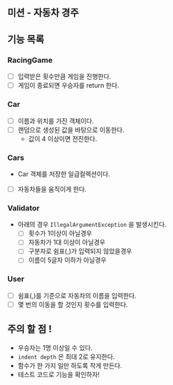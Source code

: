 ## 미션 - 자동차 경주
## 기능 목록
### RacingGame
- [ ] 입력받은 횟수만큼 게임을 진행한다.
- [ ] 게임이 종료되면 우승자를 return 한다. 
### Car
- [ ] 이름과 위치를 가진 객체이다.
- [ ] 랜덤으로 생성된 값을 바탕으로 이동한다.
  - 값이 4 이상이면 전진한다.
### Cars
- Car 객체를 저장한 일급컬렉션이다.
- [ ] 자동차들을 움직이게 한다.
### Validator
- 아래의 경우 `IllegalArgumentException` 을 발생시킨다.
  - [ ] 횟수가 1이상이 아닐경우
  - [ ] 자동차가 1대 이상이 아닐경우
  - [ ] 구분자로 쉼표(,)가 입력되지 않았을경우
  - [ ] 이름이 5글자 이하가 아닐경우
### User
- [ ] 쉼표(,)를 기준으로 자동차의 이름을 입력한다.
- [ ] 몇 번의 이동을 할 것인지 횟수를 입력한다.

## 주의 할 점 !
- 우승자는 1명 이상일 수 있다.
- `indent depth` 은 최대 2로 유지한다.
- 함수가 한 가지 일만 하도록 작게 만든다.
- 테스트 코드로 기능을 확인하자!